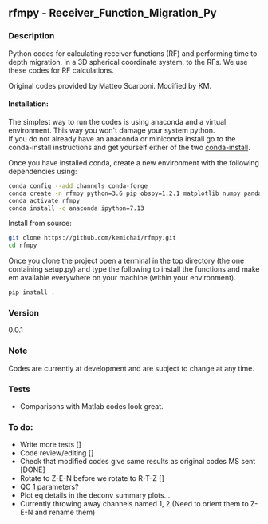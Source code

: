 ## rfmpy - Receiver_Function_Migration_Py

### Description 
Python codes for calculating receiver functions (RF) and 
performing time to depth migration, in a 3D spherical coordinate system, to the RFs. 
We use these codes for RF calculations. 

Original codes provided by Matteo Scarponi.
Modified by KM.

#### Installation:
The simplest way to run the codes is using anaconda and a virtual environment.
This way you won't damage your system python.  
If you do not already have an anaconda or miniconda install go to the
conda-install instructions and get yourself either of the two [conda-install](https://docs.conda.io/en/latest/miniconda.html).

Once you have installed conda, create a new environment with the following dependencies using:
```bash
conda config --add channels conda-forge
conda create -n rfmpy python=3.6 pip obspy=1.2.1 matplotlib numpy pandas basemap cartopy shapely fortran-compiler
conda activate rfmpy
conda install -c anaconda ipython=7.13
```

Install from source:
```bash
git clone https://github.com/kemichai/rfmpy.git
cd rfmpy
```
Once you clone the project open a terminal in the
top directory (the one containing setup.py) and type the 
following to install the functions and make em
 available everywhere on your machine (within your environment).
```bash
pip install .
```



### Version
0.0.1

### Note
Codes are currently at development and are subject to 
change at any time.
 
### Tests
* Comparisons with Matlab codes look great.

### To do: ###
* Write more tests []
* Code review/editing []
* Check that modified codes give same results as original codes MS sent [DONE]
* Rotate to Z-E-N before we rotate to R-T-Z []
* QC 1 parameters?
* Plot eq details in the deconv summary plots...
* Currently throwing away channels named 1, 2 (Need to orient them to Z-E-N and rename them)

